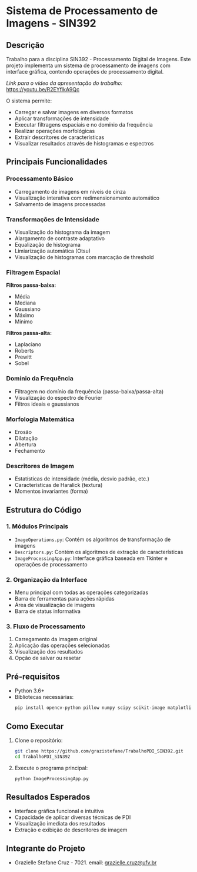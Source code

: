 # Sistema de Processamento de Imagens - SIN392

## Descrição
Trabalho para a disciplina SIN392 - Processamento Digital de Imagens. Este projeto implementa um sistema de processamento de imagens com interface gráfica, contendo operações de processamento digital. 

*Link para o vídeo da apresentação do trabalho:* https://youtu.be/R2EYflkA9Qc

O sistema permite:

- Carregar e salvar imagens em diversos formatos
- Aplicar transformações de intensidade
- Executar filtragens espaciais e no domínio da frequência
- Realizar operações morfológicas
- Extrair descritores de características
- Visualizar resultados através de histogramas e espectros

## Principais Funcionalidades

### Processamento Básico
- Carregamento de imagens em níveis de cinza
- Visualização interativa com redimensionamento automático
- Salvamento de imagens processadas

### Transformações de Intensidade
- Visualização do histograma da imagem
- Alargamento de contraste adaptativo
- Equalização de histograma
- Limiarização automática (Otsu)
- Visualização de histogramas com marcação de threshold

### Filtragem Espacial
**Filtros passa-baixa:**
- Média
- Mediana
- Gaussiano
- Máximo
- Mínimo

**Filtros passa-alta:**
- Laplaciano
- Roberts
- Prewitt
- Sobel

### Domínio da Frequência
- Filtragem no domínio da frequência (passa-baixa/passa-alta)
- Visualização do espectro de Fourier
- Filtros ideais e gaussianos

### Morfologia Matemática
- Erosão
- Dilatação
- Abertura
- Fechamento

### Descritores de Imagem
- Estatísticas de intensidade (média, desvio padrão, etc.)
- Características de Haralick (textura)
- Momentos invariantes (forma)

## Estrutura do Código

### 1. Módulos Principais
- `ImageOperations.py`: Contém os algoritmos de transformação de imagens
- `Descriptors.py`: Contém os algoritmos de extração de características
- `ImageProcessingApp.py`: Interface gráfica baseada em Tkinter e operações de processamento

### 2. Organização da Interface
- Menu principal com todas as operações categorizadas
- Barra de ferramentas para ações rápidas
- Área de visualização de imagens
- Barra de status informativa

### 3. Fluxo de Processamento
1. Carregamento da imagem original
2. Aplicação das operações selecionadas
3. Visualização dos resultados
4. Opção de salvar ou resetar

## Pré-requisitos
- Python 3.6+
- Bibliotecas necessárias:
  ```bash
  pip install opencv-python pillow numpy scipy scikit-image matplotlib
  ```

## Como Executar
1. Clone o repositório:
   ```bash
   git clone https://github.com/grazistefane/TrabalhoPDI_SIN392.git
   cd TrabalhoPDI_SIN392
   ```

2. Execute o programa principal:
   ```bash
   python ImageProcessingApp.py
   ```

## Resultados Esperados
- Interface gráfica funcional e intuitiva
- Capacidade de aplicar diversas técnicas de PDI
- Visualização imediata dos resultados
- Extração e exibição de descritores de imagem


## Integrante do Projeto
- Grazielle Stefane Cruz - 7021. email: grazielle.cruz@ufv.br
